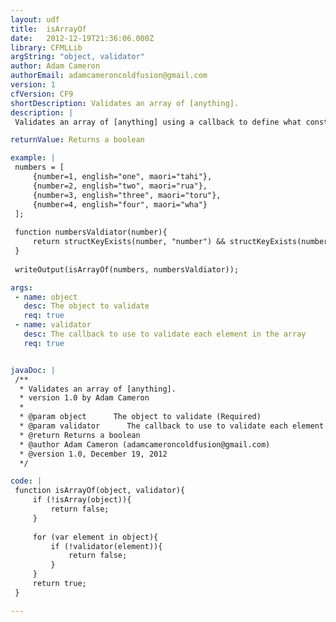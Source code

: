 ```yaml
---
layout: udf
title:  isArrayOf
date:   2012-12-19T21:36:06.000Z
library: CFMLLib
argString: "object, validator"
author: Adam Cameron
authorEmail: adamcameroncoldfusion@gmail.com
version: 1
cfVersion: CF9
shortDescription: Validates an array of [anything].
description: |
 Validates an array of [anything] using a callback to define what constitutes a valid [anything]. The callback should return a boolean: true if the passed-in array element is valid, otherwise false.

returnValue: Returns a boolean

example: |
 numbers = [
     {number=1, english="one", maori="tahi"},
     {number=2, english="two", maori="rua"},
     {number=3, english="three", maori="toru"},
     {number=4, english="four", maori="wha"}
 ];
 
 function numbersValdiator(number){
     return structKeyExists(number, "number") && structKeyExists(number, "english") && structKeyExists(number, "maori");
 }
 
 writeOutput(isArrayOf(numbers, numbersValdiator));

args:
 - name: object
   desc: The object to validate
   req: true
 - name: validator
   desc: The callback to use to validate each element in the array
   req: true


javaDoc: |
 /**
  * Validates an array of [anything].
  * version 1.0 by Adam Cameron
  * 
  * @param object      The object to validate (Required)
  * @param validator      The callback to use to validate each element in the array (Required)
  * @return Returns a boolean 
  * @author Adam Cameron (adamcameroncoldfusion@gmail.com) 
  * @version 1.0, December 19, 2012 
  */

code: |
 function isArrayOf(object, validator){
     if (!isArray(object)){
         return false;
     }
 
     for (var element in object){
         if (!validator(element)){
             return false;
         }
     }
     return true;
 }

---
```


